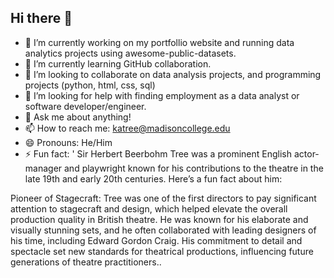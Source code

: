 ## Hi there 👋

- 🔭 I’m currently working on my portfollio website and running data analytics projects using awesome-public-datasets.
- 🌱 I’m currently learning GitHub collaboration.
- 👯 I’m looking to collaborate on data analysis projects, and programming projects (python, html, css, sql)
- 🤔 I’m looking for help with finding employment as a data analyst or software developer/engineer.
- 💬 Ask me about anything!
- 📫 How to reach me: katree@madisoncollege.edu 
- 😄 Pronouns: He/Him
- ⚡ Fun fact: 
'
Sir Herbert Beerbohm Tree was a prominent English actor-manager and playwright known for his contributions to the theatre in the late 19th and early 20th centuries. Here’s a fun fact about him:

Pioneer of Stagecraft: Tree was one of the first directors to pay significant attention to stagecraft and design, which helped elevate the overall production quality in British theatre. He was known for his elaborate and visually stunning sets, and he often collaborated with leading designers of his time, including Edward Gordon Craig. His commitment to detail and spectacle set new standards for theatrical productions, influencing future generations of theatre practitioners..
<!--
**kellertree/kellertree** is a ✨ _special_ ✨ repository because its `README.md` (this file) appears on your GitHub profile.

Here are some ideas to get you started:

- 🔭 I’m currently working on ...
- 🌱 I’m currently learning ...
- 👯 I’m looking to collaborate on ...
- 🤔 I’m looking for help with ...
- 💬 Ask me about ...
- 📫 How to reach me: ...
- 😄 Pronouns: ...
- ⚡ Fun fact: ...
-->
